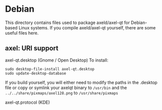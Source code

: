 
Debian
====================
This directory contains files used to package axeld/axel-qt
for Debian-based Linux systems. If you compile axeld/axel-qt yourself, there are some useful files here.

## axel: URI support ##


axel-qt.desktop  (Gnome / Open Desktop)
To install:

	sudo desktop-file-install axel-qt.desktop
	sudo update-desktop-database

If you build yourself, you will either need to modify the paths in
the .desktop file or copy or symlink your axelqt binary to `/usr/bin`
and the `../../share/pixmaps/axel128.png` to `/usr/share/pixmaps`

axel-qt.protocol (KDE)
